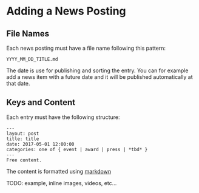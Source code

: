 # Adding a News Posting

## File Names

Each news posting must have a file name following this pattern:

```
YYYY_MM_DD_TITLE.md
```

The date is use for publishing and sorting the entry. You can for example add a news item with a future date and it will be
published automatically at that date.

## Keys and Content

Each entry must have the following structure:

```
---
layout: post
title: title
date: 2017-05-01 12:00:00
categories: one of { event | award | press | *tbd* }
---
Free content.
```

The content is formatted using [markdown](https://daringfireball.net/projects/markdown/)

TODO: example, inline images, videos, etc...
